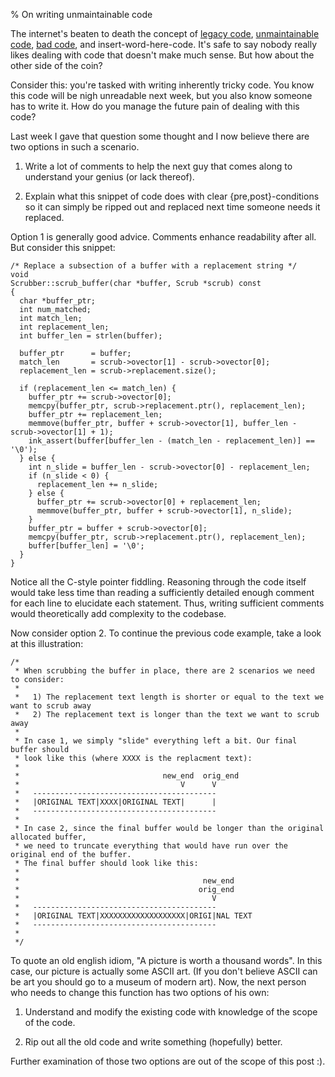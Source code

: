 % On writing unmaintainable code

The internet's beaten to death the concept of [legacy code][1], [unmaintainable code][2], [bad code][3],
and insert-word-here-code. It's safe to say nobody really likes dealing with code that doesn't make
much sense. But how about the other side of the coin?

Consider this: you're tasked with writing inherently tricky code. You know this code will be nigh unreadable
next week, but you also know someone has to write it. How do you manage the future pain of dealing with this code?

Last week I gave that question some thought and I now believe there are two options in such a scenario.

1. Write a lot of comments to help the next guy that comes along to understand your genius
  (or lack thereof).

2. Explain what this snippet of code does with clear {pre,post}-conditions so it can simply
  be ripped out and replaced next time someone needs it replaced.

Option 1 is generally good advice. Comments enhance readability after all. But consider this snippet:

``` {#function .cpp .numberLines startFrom="1"}
/* Replace a subsection of a buffer with a replacement string */
void
Scrubber::scrub_buffer(char *buffer, Scrub *scrub) const
{
  char *buffer_ptr;
  int num_matched;
  int match_len;
  int replacement_len;
  int buffer_len = strlen(buffer);

  buffer_ptr      = buffer;
  match_len       = scrub->ovector[1] - scrub->ovector[0];
  replacement_len = scrub->replacement.size();

  if (replacement_len <= match_len) {
    buffer_ptr += scrub->ovector[0];
    memcpy(buffer_ptr, scrub->replacement.ptr(), replacement_len);
    buffer_ptr += replacement_len;
    memmove(buffer_ptr, buffer + scrub->ovector[1], buffer_len - scrub->ovector[1] + 1);
    ink_assert(buffer[buffer_len - (match_len - replacement_len)] == '\0');
  } else {
    int n_slide = buffer_len - scrub->ovector[0] - replacement_len;
    if (n_slide < 0) {
      replacement_len += n_slide;
    } else {
      buffer_ptr += scrub->ovector[0] + replacement_len;
      memmove(buffer_ptr, buffer + scrub->ovector[1], n_slide);
    }
    buffer_ptr = buffer + scrub->ovector[0];
    memcpy(buffer_ptr, scrub->replacement.ptr(), replacement_len);
    buffer[buffer_len] = '\0';
  }
}
```

Notice all the C-style pointer fiddling. Reasoning through the code itself would take less time
than reading a sufficiently detailed enough comment for each line to elucidate each statement.
Thus, writing sufficient comments would theoretically add complexity to the codebase.

Now consider option 2. To continue the previous code example, take a look at this illustration:

``` {#illustration .cpp .numberLines startFrom="1"}
/*
 * When scrubbing the buffer in place, there are 2 scenarios we need to consider:
 *
 *   1) The replacement text length is shorter or equal to the text we want to scrub away
 *   2) The replacement text is longer than the text we want to scrub away
 *
 * In case 1, we simply "slide" everything left a bit. Our final buffer should
 * look like this (where XXXX is the replacment text):
 *
 *                                new_end  orig_end
 *                                    V      V
 *   -----------------------------------------
 *   |ORIGINAL TEXT|XXXX|ORIGINAL TEXT|      |
 *   -----------------------------------------
 *
 * In case 2, since the final buffer would be longer than the original allocated buffer,
 * we need to truncate everything that would have run over the original end of the buffer.
 * The final buffer should look like this:
 *
 *                                         new_end
 *                                        orig_end
 *                                           V
 *   -----------------------------------------
 *   |ORIGINAL TEXT|XXXXXXXXXXXXXXXXXXX|ORIGI|NAL TEXT
 *   -----------------------------------------
 *
 */
```

To quote an old english idiom, "A picture is worth a thousand words". In this case, our picture
is actually some ASCII art. (If you don't believe ASCII can be art you should go to a museum of modern
art). Now, the next person who needs to change this function has two options of his own:

1. Understand and modify the existing code with knowledge of the scope of the code.

2. Rip out all the old code and write something (hopefully) better.

Further examination of those two options are out of the scope of this post :).


[1]: https://news.ycombinator.com/item?id=13911553
[2]: https://www.doc.ic.ac.uk/%7Esusan/475/unmain.html
[3]: http://higherorderlogic.com/2010/07/bad-code-isnt-technical-debt-its-an-unhedged-call-option/
